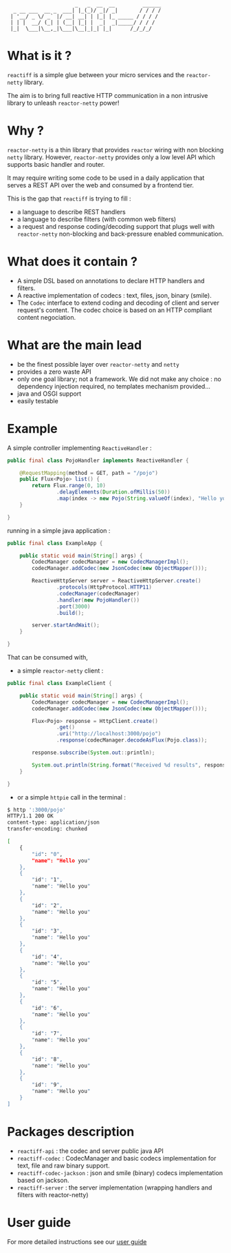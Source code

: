 
```
                      _   _  __  __         ______
  _ __ ___  __ _  ___| |_(_)/ _|/ _|       / / / /
 | '__/ _ \/ _` |/ __| __| | |_| |_ _____ / / / /
 | | |  __/ (_| | (__| |_| |  _|  _|_____/ / / /
 |_|  \___|\__,_|\___|\__|_|_| |_|      /_/_/_/

```

# What is it ?

`reactiff` is a simple glue between your micro services and the `reactor-netty` library.

The aim is to bring full reactive HTTP communication in a non intrusive library to unleash `reactor-netty` power!

# Why ?

`reactor-netty` is a thin library that provides `reactor` wiring with non blocking `netty` library.
However, `reactor-netty` provides only a low level API which supports basic handler and router.

It may require writing some code to be used in a daily application that serves a REST API over the web and consumed by a frontend tier.

This is the gap that `reactiff` is trying to fill :

- a language to describe REST handlers
- a language to describe filters (with common web filters)
- a request and response coding/decoding support that plugs well with `reactor-netty` non-blocking and back-pressure enabled communication.

# What does it contain ?

- A simple DSL based on annotations to declare HTTP handlers and filters.
- A reactive implementation of codecs : text, files, json, binary (smile).
- The `Codec` interface to extend coding and decoding of client and server request's content. The codec choice is based on an HTTP compliant content negociation.

# What are the main lead

- be the finest possible layer over `reactor-netty` and `netty`
- provides a zero waste API
- only one goal library; not a framework. We did not make any choice : no dependency injection required, no templates mechanism provided...
- java and OSGI support
- easily testable

# Example

A simple controller implementing `ReactiveHandler` :

```java
public final class PojoHandler implements ReactiveHandler {

    @RequestMapping(method = GET, path = "/pojo")
    public Flux<Pojo> list() {
        return Flux.range(0, 10)
                .delayElements(Duration.ofMillis(50))
                .map(index -> new Pojo(String.valueOf(index), "Hello you"));
    }

}
```

running in a simple java application :

```java
public final class ExampleApp {

    public static void main(String[] args) {
        CodecManager codecManager = new CodecManagerImpl();
        codecManager.addCodec(new JsonCodec(new ObjectMapper()));

        ReactiveHttpServer server = ReactiveHttpServer.create()
                .protocols(HttpProtocol.HTTP11)
                .codecManager(codecManager)
                .handler(new PojoHandler())
                .port(3000)
                .build();

        server.startAndWait();
    }

}
```

That can be consumed with,

- a simple `reactor-netty` client :

```java
public final class ExampleClient {

    public static void main(String[] args) {
        CodecManager codecManager = new CodecManagerImpl();
        codecManager.addCodec(new JsonCodec(new ObjectMapper()));

        Flux<Pojo> response = HttpClient.create()
                .get()
                .uri("http://localhost:3000/pojo")
                .response(codecManager.decodeAsFlux(Pojo.class));

        response.subscribe(System.out::println);

        System.out.println(String.format("Received %d results", response.count().block()));
    }

}
```

- or a simple `httpie` call in the terminal :

```bash
$ http ':3000/pojo'                                                                                                                                                                                                                                                                                                    
HTTP/1.1 200 OK                                                                                                                                                                                                                                                                                                              
content-type: application/json
transfer-encoding: chunked

[
    {
        "id": "0",
        "name": "Hello you"
    },
    {
        "id": "1",
        "name": "Hello you"
    },
    {
        "id": "2",
        "name": "Hello you"
    },
    {
        "id": "3",
        "name": "Hello you"
    },
    {
        "id": "4",
        "name": "Hello you"
    },
    {
        "id": "5",
        "name": "Hello you"
    },
    {
        "id": "6",
        "name": "Hello you"
    },
    {
        "id": "7",
        "name": "Hello you"
    },
    {
        "id": "8",
        "name": "Hello you"
    },
    {
        "id": "9",
        "name": "Hello you"
    }
]
```

# Packages description

- `reactiff-api` : the codec and server public java API
- `reactiff-codec` : CodecManager and basic codecs implementation for text, file and raw binary support.
- `reactiff-codec-jackson` : json and smile (binary) codecs implementation based on jackson.
- `reactiff-server` : the server implementation (wrapping handlers and filters with reactor-netty)

# User guide

For more detailed instructions see our [user guide](./doc/userguide.md)